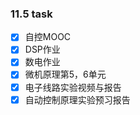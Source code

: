 ### 11.5 task

* [x] 自控MOOC
* [x] DSP作业
* [x] 数电作业
* [x] 微机原理第5，6单元
* [x] 电子线路实验视频与报告
* [x] 自动控制原理实验预习报告
